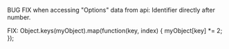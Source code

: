 BUG FIX when accessing "Options" data from api:
Identifier directly after number.

FIX: 
Object.keys(myObject).map(function(key, index) {
  myObject[key] *= 2;
});